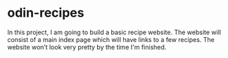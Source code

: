 # odin-recipes
In this project, I am going to build a basic recipe website.
The website will consist of a main index page which will have links to a few recipes. The website won’t look very pretty by the time I'm finished.
